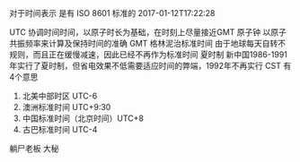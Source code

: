 对于时间表示 是有 ISO 8601 标准的
2017-01-12T17:22:28

UTC 协调时间时间，以原子时长为基础，在时刻上尽量接近GMT
原子钟 以原子共振频率来计算及保持时间的准确
GMT 格林泥治标准时间 由于地球每天自转不规则，而且正在缓慢减速，因此已经不再作为标准时间
夏时制 新中国1986-1991年实行了夏时制，但省电效果不低需要适应时间的弊端，1992年不再实行
CST 有4个意思 
1. 北美中部时区 UTC-6
2. 澳洲标准时间 UTC+9:30
3. 中国标准时间（北京时间）UTC+8
4. 古巴标准时间 UTC-4

躺尸老板 大秘
